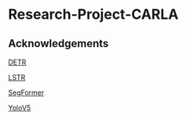 # Research-Project-CARLA


## Acknowledgements

[DETR](https://github.com/facebookresearch/detr)

[LSTR](https://github.com/liuruijin17/LSTR)

[SegFormer](https://github.com/NVlabs/SegFormer)

[YoloV5](https://github.com/ultralytics/yolov5)
